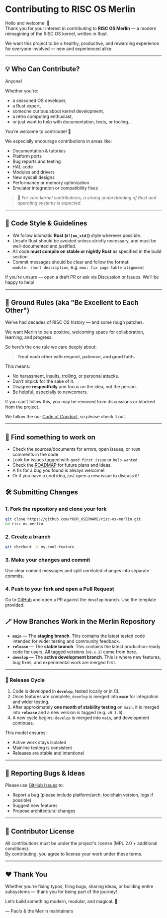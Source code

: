 # Contributing to RISC OS Merlin

Hello and welcome! 🎉  
Thank you for your interest in contributing to **RISC OS Merlin** — a modern reimagining of the RISC OS kernel, written in Rust.

We want this project to be a healthy, productive, and rewarding experience for everyone involved — new and experienced alike.

---

## 💡 Who Can Contribute?

Anyone!

Whether you're:

- a seasoned OS developer,
- a Rust expert,
- someone curious about kernel development,
- a retro computing enthusiast,
- or just want to help with documentation, tests, or tooling...

You're welcome to contribute! 🙌

We especially encourage contributions in areas like:

- Documentation & tutorials
- Platform ports
- Bug reports and testing
- HAL code
- Modules and drivers
- New syscall designs
- Performance or memory optimization
- Emulator integration or compatibility fixes

> 🧠 *For core kernel contributions, a strong understanding of Rust and operating systems is expected.*

---

## 🚧 Code Style & Guidelines

- We follow idiomatic **Rust (`#![no_std]`)** style wherever possible.
- Unsafe Rust should be avoided unless strictly necessary, and must be well-documented and justified.
- All code **must compile on stable or nightly Rust** as specified in the build section.
- Commit messages should be clear and follow the format:  
  `module: short description`, e.g. `mmu: fix page table alignment`

If you’re unsure — open a draft PR or ask via Discussion or Issues. We’ll be happy to help!

---

## 🧭 Ground Rules (aka "Be Excellent to Each Other")

We’ve had decades of RISC OS history — and some rough patches.

We want Merlin to be a positive, welcoming space for collaboration, learning, and progress.

So here’s the one rule we care deeply about:

> **Treat each other with respect, patience, and good faith.**

This means:

- No harassment, insults, trolling, or personal attacks.
- Don’t nitpick for the sake of it.
- Disagree **respectfully** and focus on the idea, not the person.
- Be helpful, especially to newcomers.

If you can’t follow this, you may be removed from discussions or blocked from the project.

We follow the our [Code of Conduct](.github/CODE_OF_CONDUCT.md), so please check it out.

---

## 🔎 Find something to work on

- Check the sources/documents for errors, open issues, or `TODO` comments in the code.
- Look for issues tagged with `good first issue` or `help wanted`.
- Check the [ROADMAP](./roadmap.md) for future plans and ideas.
- A fix for a bug you found is always welcome!
- Or if you have a cool idea, just open a new issue to discuss it!

## 🛠️ Submitting Changes

### 1. Fork the repository and clone your fork

```sh
git clone https://github.com/YOUR_USERNAME/risc-os-merlin.git
cd risc-os-merlin
```

### 2. Create a branch

```sh
git checkout -b my-cool-feature
```

### 3. Make your changes and commit

Use clear commit messages and split unrelated changes into separate commits.

### 4. Push to your fork and open a Pull Request

Go to [GitHub](https://github.com/pzaino/risc-os-merlin/pulls) and open a PR against the `develop` branch. Use the template provided.

## 🪄 How Branches Work in the Merlin Repository

- **`main`** — The **staging branch**. This contains the latest tested code intended for wider testing and community feedback.
- **`release`** — The **stable branch**. This contains the latest production-ready code for users. All tagged versions (`v0.x.x`) come from here.
- **`develop`** — The **active development branch**. This is where new features, bug fixes, and experimental work are merged first.

---

### 🔁 Release Cycle

1. Code is developed in **`develop`**, tested locally or in CI.
2. Once features are complete, `develop` is merged into **`main`** for integration and wider testing.
3. After approximately **one month of stability testing** on `main`, it is merged into **`release`** and a new version is tagged (e.g. `v0.1.0`).
4. A new cycle begins: `develop` is merged into `main`, and development continues.

This model ensures:

- Active work stays isolated
- Mainline testing is consistent
- Releases are stable and intentional

---

## 🐛 Reporting Bugs & Ideas

Please use [GitHub Issues](https://github.com/pzaino/risc-os-merlin/issues) to:

- Report a bug (please include platform/arch, toolchain version, logs if possible)
- Suggest new features
- Propose architectural changes

---

## 🤝 Contributor License

All contributions must be under the project's license (MPL 2.0 + additional conditions).  
By contributing, you agree to license your work under these terms.

---

## ❤️ Thank You

Whether you're fixing typos, filing bugs, sharing ideas, or building entire subsystems — thank you for being part of the journey!

Let’s build something modern, modular, and magical. 🧙

— Paolo & the Merlin maintainers
